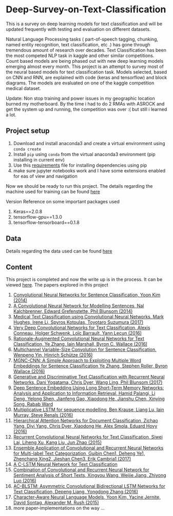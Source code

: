 # Deep-Survey-on-Text-Classification

This is a survey on deep learning models for text classification and will be updated frequently with testing and evaluation on different datasets.


Natural Language Processing tasks ( part-of-speech tagging, chunking, named entity recognition, text classification, etc .) has gone through tremendous amount of research over decades. Text Classification has been the most competed NLP task in kaggle and other similar competitions. Count based models are being phased out with new deep learning models emerging almost every month. This project is an attempt to survey most of the neural based models for text classification task. Models selected, based on CNN and RNN, are explained with code (keras and tensorflow) and block diagrams. The models are evaluated on one of the  kaggle competition medical dataset.

Update:
Non stop training and power issues in my geographic location burned my motherboard. By the time i had to do 2 RMAs with ASROCK and get the system up and running, the competition was over :( but still i learned a lot.

## Project setup

1. Download and install anaconda3 and create a virtual environment using `conda create`
2. Install `pip` using `conda` from the virtual anaconda3 environment (pip installing in current env)
3. Use this [requirements](https://github.com/bicepjai/Deep-Survey-Text-Classification/blob/master/requirements.txt) file for installing dependencies using pip
4. make sure jupyter notebooks work and I have some extensions enabled for eas of view and navigation

Now we should be ready to run this project. The details regarding the machine used for training can be found [here](https://bicepjai.github.io/machine-learning/2015/05/25/machine-learning-rig.html)

Version Reference on some important packages used

1. Keras==2.0.8
2. tensorflow-gpu==1.3.0
3. tensorflow-tensorboard==0.1.8


## Data

Details regarding the data used can be found  [here](https://github.com/bicepjai/Deep-Survey-Text-Classification/blob/master/data_prep/dataset/README.md)

## Content

This project is completed and now the write up is in the process. It can be viewed [here](https://docs.google.com/document/d/1zAh2lUjweKR8o5OZkv-48NWMVW_Pvvy5O953A-9KcNM/edit?usp=sharing). The papers explored in this project

1. [Convolutional Neural Networks for Sentence Classification, Yoon Kim (2014)](https://github.com/bicepjai/Deep-Survey-Text-Classification/tree/master/deep_models/paper_01_cnn_sent_class)
2. [A Convolutional Neural Network for Modelling Sentences, Nal Kalchbrenner, Edward Grefenstette, Phil Blunsom (2014)](https://github.com/bicepjai/Deep-Survey-Text-Classification/tree/master/deep_models/paper_02_cnn_sent_model)
3. [Medical Text Classification using Convolutional Neural Networks, Mark Hughes, Irene Li, Spyros Kotoulas, Toyotaro Suzumura (2017)](https://github.com/bicepjai/Deep-Survey-Text-Classification/tree/master/deep_models/paper_03_med_cnn)
4. [Very Deep Convolutional Networks for Text Classification, Alexis Conneau, Holger Schwenk, Loïc Barrault, Yann Lecun (2016)](https://github.com/bicepjai/Deep-Survey-Text-Classification/tree/master/deep_models/paper_04_vdcnn)
5. [Rationale-Augmented Convolutional Neural Networks for Text Classification, Ye Zhang, Iain Marshall, Byron C. Wallace (2016)](https://github.com/bicepjai/Deep-Survey-Text-Classification/tree/master/deep_models/paper_05_racnn)
6. [Multichannel Variable-Size Convolution for Sentence Classification, Wenpeng Yin, Hinrich Schütze (2016)](https://github.com/bicepjai/Deep-Survey-Text-Classification/tree/master/deep_models/paper_06_mvcnn)
7. [MGNC-CNN: A Simple Approach to Exploiting Multiple Word Embeddings for Sentence Classification Ye Zhang, Stephen Roller, Byron Wallace (2016)](https://github.com/bicepjai/Deep-Survey-Text-Classification/tree/master/deep_models/paper_07_mgnccnn)
8. [Generative and Discriminative Text Classification with Recurrent Neural Networks, Dani Yogatama, Chris Dyer, Wang Ling, Phil Blunsom (2017)](https://github.com/bicepjai/Deep-Survey-Text-Classification/tree/master/deep_models/paper_08_lstm)
9. [Deep Sentence Embedding Using Long Short-Term Memory Networks: Analysis and Application to Information Retrieval, Hamid Palangi, Li Deng, Yelong Shen, Jianfeng Gao, Xiaodong He, Jianshu Chen, Xinying Song, Rabab Ward](https://github.com/bicepjai/Deep-Survey-Text-Classification/tree/master/deep_models/paper_09_dse_lstm)
10. [Multiplicative LSTM for sequence modelling, Ben Krause, Liang Lu, Iain Murray, Steve Renals (2016)](https://github.com/bicepjai/Deep-Survey-Text-Classification/tree/master/deep_models/paper_10_mul_lstm)
11. [Hierarchical Attention Networks for Document Classification, Zichao Yang, Diyi Yang, Chris Dyer, Xiaodong He, Alex Smola, Eduard Hovy (2016)](https://github.com/bicepjai/Deep-Survey-Text-Classification/tree/master/deep_models/paper_11_hier_att_net)
12. [Recurrent Convolutional Neural Networks for Text Classification, Siwei Lai, Liheng Xu, Kang Liu, Jun Zhao (2015)](https://github.com/bicepjai/Deep-Survey-Text-Classification/tree/master/deep_models/paper_12_rcnn)
13. [Ensemble Application of Convolutional and Recurrent Neural Networks for Multi-label Text Categorization, Guibin Chen1, Deheng Ye1, Zhenchang Xing2, Jieshan Chen3, Erik Cambria1 (2017)](https://github.com/bicepjai/Deep-Survey-Text-Classification/tree/master/deep_models/paper_13_ensemble_cnn_rnn)
14. [A C-LSTM Neural Network for Text Classification](https://github.com/bicepjai/Deep-Survey-Text-Classification/tree/master/deep_models/paper_14_clstm)
15. [Combination of Convolutional and Recurrent Neural Network for Sentiment Analysis of Short Texts, Xingyou Wang, Weijie Jiang, Zhiyong Luo (2016)](https://github.com/bicepjai/Deep-Survey-Text-Classification/tree/master/deep_models/paper_15_comb_cnn_rnn)
16. [AC-BLSTM: Asymmetric Convolutional Bidirectional LSTM Networks for Text Classification, Depeng Liang, Yongdong Zhang (2016)](https://github.com/bicepjai/Deep-Survey-Text-Classification/tree/master/deep_models/paper_16_ac_blstm)
17. [Character-Aware Neural Language Models, Yoon Kim, Yacine Jernite, David Sontag, Alexander M. Rush (2015)](https://github.com/bicepjai/Deep-Survey-Text-Classification/tree/master/deep_models/paper_17_char_aware_nlm)
18. more paper-implementations on the way ...

